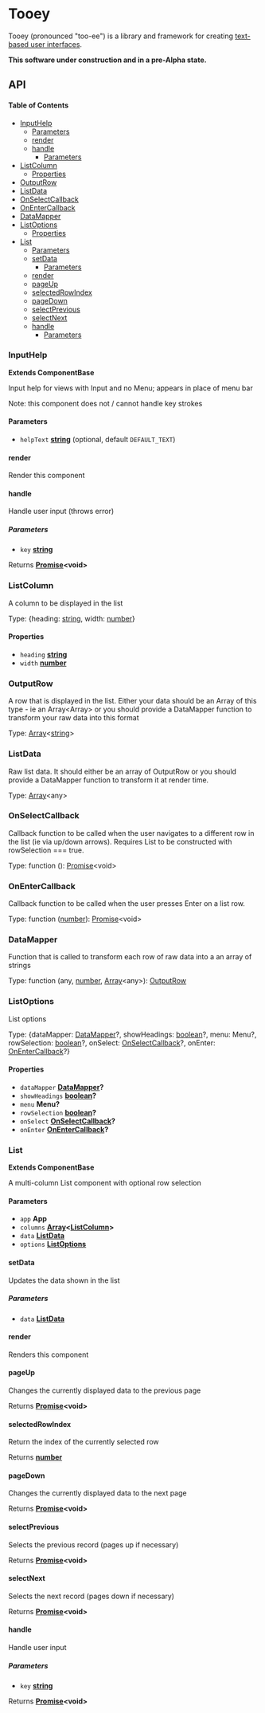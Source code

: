 # Tooey

Tooey (pronounced "too-ee") is a library and framework for creating [text-based user interfaces](https://en.wikipedia.org/wiki/Text-based_user_interface).

**This software under construction and in a pre-Alpha state.**

## API

<!-- Generated by documentation.js. Update this documentation by updating the source code. -->

#### Table of Contents

-   [InputHelp](#inputhelp)
    -   [Parameters](#parameters)
    -   [render](#render)
    -   [handle](#handle)
        -   [Parameters](#parameters-1)
-   [ListColumn](#listcolumn)
    -   [Properties](#properties)
-   [OutputRow](#outputrow)
-   [ListData](#listdata)
-   [OnSelectCallback](#onselectcallback)
-   [OnEnterCallback](#onentercallback)
-   [DataMapper](#datamapper)
-   [ListOptions](#listoptions)
    -   [Properties](#properties-1)
-   [List](#list)
    -   [Parameters](#parameters-2)
    -   [setData](#setdata)
        -   [Parameters](#parameters-3)
    -   [render](#render-1)
    -   [pageUp](#pageup)
    -   [selectedRowIndex](#selectedrowindex)
    -   [pageDown](#pagedown)
    -   [selectPrevious](#selectprevious)
    -   [selectNext](#selectnext)
    -   [handle](#handle-1)
        -   [Parameters](#parameters-4)

### InputHelp

**Extends ComponentBase**

Input help for views with Input and no Menu; appears in place of menu bar

Note: this component does not / cannot handle key strokes

#### Parameters

-   `helpText` **[string](https://developer.mozilla.org/docs/Web/JavaScript/Reference/Global_Objects/String)**  (optional, default `DEFAULT_TEXT`)

#### render

Render this component

#### handle

Handle user input (throws error)

##### Parameters

-   `key` **[string](https://developer.mozilla.org/docs/Web/JavaScript/Reference/Global_Objects/String)** 

Returns **[Promise](https://developer.mozilla.org/docs/Web/JavaScript/Reference/Global_Objects/Promise)&lt;void>** 

### ListColumn

A column to be displayed in the list

Type: {heading: [string](https://developer.mozilla.org/docs/Web/JavaScript/Reference/Global_Objects/String), width: [number](https://developer.mozilla.org/docs/Web/JavaScript/Reference/Global_Objects/Number)}

#### Properties

-   `heading` **[string](https://developer.mozilla.org/docs/Web/JavaScript/Reference/Global_Objects/String)** 
-   `width` **[number](https://developer.mozilla.org/docs/Web/JavaScript/Reference/Global_Objects/Number)** 

### OutputRow

A row that is displayed in the list.  Either your data should
be an Array of this type - ie an Array&lt;Array<string>> or
you should provide a DataMapper function to transform your
raw data into this format

Type: [Array](https://developer.mozilla.org/docs/Web/JavaScript/Reference/Global_Objects/Array)&lt;[string](https://developer.mozilla.org/docs/Web/JavaScript/Reference/Global_Objects/String)>

### ListData

Raw list data.  It should either be an array of OutputRow or
you should provide a DataMapper function to transform it
at render time.

Type: [Array](https://developer.mozilla.org/docs/Web/JavaScript/Reference/Global_Objects/Array)&lt;any>

### OnSelectCallback

Callback function to be called when the user navigates to
a different row in the list (ie via up/down arrows).  Requires
List to be constructed with rowSelection === true.

Type: function (): [Promise](https://developer.mozilla.org/docs/Web/JavaScript/Reference/Global_Objects/Promise)&lt;void>

### OnEnterCallback

Callback function to be called when the user presses Enter
on a list row.

Type: function ([number](https://developer.mozilla.org/docs/Web/JavaScript/Reference/Global_Objects/Number)): [Promise](https://developer.mozilla.org/docs/Web/JavaScript/Reference/Global_Objects/Promise)&lt;void>

### DataMapper

Function that is called to transform each row of raw data
into a an array of strings

Type: function (any, [number](https://developer.mozilla.org/docs/Web/JavaScript/Reference/Global_Objects/Number), [Array](https://developer.mozilla.org/docs/Web/JavaScript/Reference/Global_Objects/Array)&lt;any>): [OutputRow](#outputrow)

### ListOptions

List options

Type: {dataMapper: [DataMapper](#datamapper)?, showHeadings: [boolean](https://developer.mozilla.org/docs/Web/JavaScript/Reference/Global_Objects/Boolean)?, menu: Menu?, rowSelection: [boolean](https://developer.mozilla.org/docs/Web/JavaScript/Reference/Global_Objects/Boolean)?, onSelect: [OnSelectCallback](#onselectcallback)?, onEnter: [OnEnterCallback](#onentercallback)?}

#### Properties

-   `dataMapper` **[DataMapper](#datamapper)?** 
-   `showHeadings` **[boolean](https://developer.mozilla.org/docs/Web/JavaScript/Reference/Global_Objects/Boolean)?** 
-   `menu` **Menu?** 
-   `rowSelection` **[boolean](https://developer.mozilla.org/docs/Web/JavaScript/Reference/Global_Objects/Boolean)?** 
-   `onSelect` **[OnSelectCallback](#onselectcallback)?** 
-   `onEnter` **[OnEnterCallback](#onentercallback)?** 

### List

**Extends ComponentBase**

A multi-column List component with optional row selection

#### Parameters

-   `app` **App** 
-   `columns` **[Array](https://developer.mozilla.org/docs/Web/JavaScript/Reference/Global_Objects/Array)&lt;[ListColumn](#listcolumn)>** 
-   `data` **[ListData](#listdata)** 
-   `options` **[ListOptions](#listoptions)** 

#### setData

Updates the data shown in the list

##### Parameters

-   `data` **[ListData](#listdata)** 

#### render

Renders this component

#### pageUp

Changes the currently displayed data to the previous page

Returns **[Promise](https://developer.mozilla.org/docs/Web/JavaScript/Reference/Global_Objects/Promise)&lt;void>** 

#### selectedRowIndex

Return the index of the currently selected row

Returns **[number](https://developer.mozilla.org/docs/Web/JavaScript/Reference/Global_Objects/Number)** 

#### pageDown

Changes the currently displayed data to the next page

Returns **[Promise](https://developer.mozilla.org/docs/Web/JavaScript/Reference/Global_Objects/Promise)&lt;void>** 

#### selectPrevious

Selects the previous record (pages up if necessary)

Returns **[Promise](https://developer.mozilla.org/docs/Web/JavaScript/Reference/Global_Objects/Promise)&lt;void>** 

#### selectNext

Selects the next record (pages down if necessary)

Returns **[Promise](https://developer.mozilla.org/docs/Web/JavaScript/Reference/Global_Objects/Promise)&lt;void>** 

#### handle

Handle user input

##### Parameters

-   `key` **[string](https://developer.mozilla.org/docs/Web/JavaScript/Reference/Global_Objects/String)** 

Returns **[Promise](https://developer.mozilla.org/docs/Web/JavaScript/Reference/Global_Objects/Promise)&lt;void>** 
